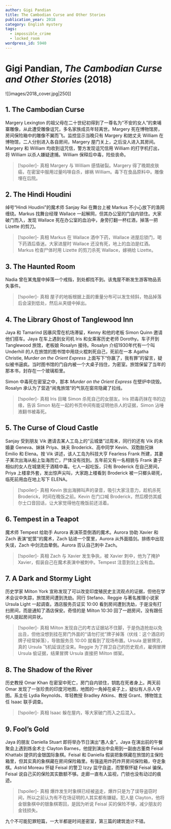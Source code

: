 ```yaml
---
author: Gigi Pandian
title: The Cambodian Curse and Other Stories
publication_year: 2018
category: English mystery
tags:
  - impossible_crime
  - locked_room
wordpress_id: 5940
---
```


# Gigi Pandian, <i>The Cambodian Curse and Other Stories</i> (2018)

![[images/2018_cover.jpg|250]]

## 1. The Cambodian Curse

Margery Lexington 的祖父母在二十世纪初得到了一尊名为“不安的女人”的柬埔寨雕像，从此遭受雕像诅咒，多名家族成员年轻离世。Margery 死在博物馆房，房间保险箱中的雕像不翼而飞。监控显示当晚只有 Margery 和她丈夫 William 在博物馆，二人分别进入各自房间，Margery 屋门关上，之后没人进入其房间。Margery 和 William 均收到诅咒信，警方发现诅咒信用 William 的打字机打出，将 William 以杀人嫌疑逮捕。William 保释后中毒，险些丧命。

> [!spoiler]- 真相
> Margery 与 William 感情破裂。Margery 得了晚期皮肤癌，在密室中服用过量吗啡自杀，嫁祸 William。毒下在食品原料中。雕像埋在后院。

## 2. The Hindi Houdini

绰号“Hindi Houdini”的魔术师 Sanjay Rai 在舞台上被 Markus 不小心放下的渔网缠绕。Markus 找舞台经理 Wallace 一起解网，但其办公室的门自内锁住。大家破门而入，发现 Wallace 死在办公室的血泊中，身旁打翻一杯红酒，掉落一把 Lizette 的剪刀。

> [!spoiler]- 真相
> Markus 在 Wallace 酒中下药，Wallace 进屋后锁门，喝下药酒后昏迷。大家进屋时 Wallace 还没有死，地上的血泊是红酒。Markus 检查尸体时用 Lizette 的剪刀杀死 Wallace，嫁祸给 Lizette。

## 3. The Haunted Room

Nadia 曾在某鬼屋中掉落一个戒指，到处都找不到。该鬼屋不断发生游客物品丢失事件。

> [!spoiler]- 真相
> 屋子的地板根据上面的重量分布可以发生倾斜，物品掉落后会滚到低处，然后从夹缝中掉出。

## 4. The Library Ghost of Tanglewood Inn

Jaya 和 Tamarind 因暴风雪在机场滞留，Kenny 和他的老板 Simon Quinn 邀请他们搭车。Jaya 在车上遇到女司机 Iris 和女乘客历史老师 Dorothy。车子开到 Tanglewood 旅馆，老板娘 Rosalyn 接待。Rosalyn 介绍1930年代有一个叫 Underhill 的人在旅馆的图书馆中用烧火棍刺死自己，死前在一本 Agatha Christie, <i>Murder on the Orient Express</i> 上面写下“你赢了，我有罪”的留言，疑似被书逼疯。当时图书馆的门自内被一个大桌子挡住，为密室。旅馆保留了当年的那本书，封存在一个玻璃柜里。

Simon 中毒死在密室之中，那本 <i>Murder on the Orient Express</i> 在壁炉中烧毁。Rosalyn 承认为了营造“闹鬼旅馆”的气氛在窗帘隐藏了拉线。

> [!spoiler]- 真相
> Iris 目睹 Simon 杀死自己的女朋友。Iris 把毒药抹在书的边缘，告诉 Simon 粘在一起的书页中间有能证明他杀人的证据，Simon 沾唾液翻书被毒死。

## 5. The Curse of Cloud Castle

Sanjay 受到朋友 Vik 邀请去某人工岛上的“云城堡”过周末，同行的还有 Vik 的未婚妻 Geneva、妹妹 Priya、妹夫 Broderick、高中同学 Kevin、双胞胎兄妹 Emilio 和 Elena。按 Vik 讲述，该人工岛为科技大亨 Fearless Frank 所建，其妻子某次出海从船上坠海而亡，尸体没有找到。五年前又有一名相貌与 Frank 妻子相似的女人在城堡死于酒精中毒。七人一起吃饭，只有 Broderick 在自己房间，Priya 上楼拿外套，发出惊声尖叫，大家跑上楼看到 Broderick 被一只榔头砸死，临死前用血在地上写下 ELENA。

> [!spoiler]- 真相
> Kevin 放出海狮叫声的录音，吸引大家注意力，趁机杀死 Broderick，时间在晚饭之前。Kevin 在门口喊 Broderick，然后模仿其威尔士口音回话，让大家觉得他在晚饭前还活着。

## 6. Tempest in a Teapot

魔术师 Tempest 给助手 Aurora 表演茶壶倒酒的魔术。Aurora 协助 Xavier 和 Zach 表演“蛇筐”的魔术，Zach 钻进一个筐里，Aurora 从外面插剑。排练中出现失误，Zach 中剑流血晕倒。Aurora 否认自己刺中 Zach。

> [!spoiler]- 真相
> Zach 与 Xavier 发生争执，被 Xavier 刺中，他为了掩护 Xavier，假装自己在魔术表演中被刺中。Tempest 注意到剑上没有血。

## 7. A Dark and Stormy Light

历史学家 Milton York 宣称发现了可以改变印度殖民史主流观点的证据，但他在学术会议中失踪，旅馆房间遭到洗劫。同行 Stefano、Reggie 与著名推理小说家 Ursula Light 一起调查。酒店服务员证实 10:00 看到房间遭到洗劫，于是没有打扫房间，而是通知了酒店保安。奇怪的是 Milton 10:30 回了一趟房间，没有跟任何人提起房间异状。

> [!spoiler]- 真相
> Milton 发现自己的考古证据站不住脚，于是伪造抢劫以免出丑，但他没想到挂在房门外面的“请勿打扰”牌子掉落（伏线：这个酒店的牌子经常掉落），导致服务员 10:00 就看到了现场布置。Ursula 是冒牌货，真的 Ursula 飞机延误还没来。Reggie 为了捍卫自己的历史观点，雇佣冒牌 Ursula 偷证据，结果冒牌 Ursula 直接把 Milton 绑架。

## 8. The Shadow of the River

历史教授 Omar Khan 在密室中死亡，房门自内锁住，钥匙在死者身上。两天前 Omar 发现了一张珍贵的印度河地图，地图的一角掉在桌子上，疑似有人杀人夺图。系主任 Lydia Reynolds、年轻教授 Bradley Atkins、教授 Grant、博物馆主任 Isaac 联手调查。

> [!spoiler]- 真相
> Isaac 躲在屋内，等大家破门而入之后混入。

## 9. Fool’s Gold

Jaya 的朋友 Daniella Stuart 即将举办节日演出“愚人金”。Jaya 在演出前的午餐聚会上遇到炼金术士 Clayton Barnes，他提到演出中会用到一副由古董商 Feisal Khattabi 提供的金银国际象棋。Feisal 和 Daniella 假装把象棋藏在旅馆的主保险箱里，但其实真的象棋藏在房间保险箱里。有强盗用炸药炸开房间保险箱，夺走象棋。Astrid Moreau 怀疑 Feisal 的警卫 Izzy 监守自盗，而警察怀疑 Feisal 骗保。Feisal 说自己买的保险其实数额不够。走廊一直有人监视，门锁也没有动过的痕迹。

> [!spoiler]- 真相
> 爆炸发生时象棋已经被盗走，爆炸只是为了误导盗窃时间，所以之前认为有不在场证明的人其实都有嫌疑。犯人是 Clayton，他将金银象棋中的银象棋寄回，是因为听说 Feisal 买的保险不够，减少朋友的金钱损失。

九个不可能犯罪短篇，一大半都是时间差密室，第三篇的建筑诡计不错。